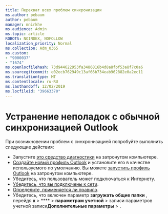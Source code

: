 ```yaml
---
title: Перехват всех проблем синхронизации
ms.author: pebaum
author: pebaum
manager: mnirkhe
ms.audience: Admin
ms.topic: article
ROBOTS: NOINDEX, NOFOLLOW
localization_priority: Normal
ms.collection: Adm_O365
ms.custom:
- "9000037"
- "1674"
ms.openlocfilehash: 73d944622953fa3486816b4d8a8fbf53a8f7c0a6
ms.sourcegitcommit: e02ecb762949c13af66b734eab962882e0a2ec11
ms.translationtype: MT
ms.contentlocale: ru-RU
ms.lasthandoff: 12/02/2019
ms.locfileid: "39663370"
---
```

# <a name="basic-outlook-sync-troubleshooting"></a>Устранение неполадок с обычной синхронизацией Outlook

При возникновении проблем с синхронизацией попробуйте выполнить следующие действия:

- Запустите [это средство диагностики](https://aka.ms/sara-outlooksendreceive) на затронутом компьютере.
- [Создайте новый профиль Outlook](https://support.office.com/article/f544c1ba-3352-4b3b-be0b-8d42a540459d) и установите его в качестве используемого по умолчанию. Вы можете [запустить профиль Outlook](https://aka.ms/SaRA-OutlookSetupProfile) на затронутом компьютере.
- Убедитесь, что пользователь может подключаться к Интернету. 
- [Убедитесь, что вы подключены к сети](https://support.office.com/article/2460e4a8-16c7-47fc-b204-b1549275aac9).
- [Определите, применяется ли правило](https://support.office.com/article/C24F5DEA-9465-4DF4-AD17-A50704D66C59).
- Убедитесь, что включен параметр **загружать общие папки** , перейдя **к** > **** > **параметрам учетной** > записи параметров учетной записи**Дополнительные параметры** > **.**